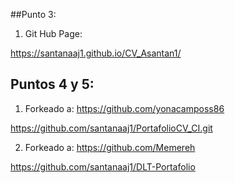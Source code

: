 ##Punto 3:

1. Git Hub Page:

https://santanaaj1.github.io/CV_Asantan1/


## Puntos 4 y 5:

1. Forkeado a: https://github.com/yonacamposs86

https://github.com/santanaaj1/PortafolioCV_CI.git

2. Forkeado a: https://github.com/Memereh

https://github.com/santanaaj1/DLT-Portafolio

